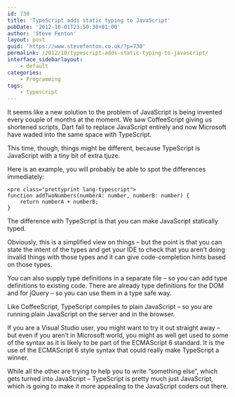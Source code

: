 ```yaml
---
id: 730
title: 'TypeScript adds static typing to JavaScript'
pubDate: '2012-10-01T23:50:30+01:00'
author: 'Steve Fenton'
layout: post
guid: 'https://www.stevefenton.co.uk/?p=730'
permalink: /2012/10/typescript-adds-static-typing-to-javascript/
interface_sidebarlayout:
    - default
categories:
    - Programming
tags:
    - typescript
---
```


It seems like a new solution to the problem of JavaScript is being invented every couple of months at the moment. We saw CoffeeScript giving us shortened scripts, Dart fail to replace JavaScript entirely and now Microsoft have waded into the same space with TypeScript.

This time, though, things might be different, because TypeScript is JavaScript with a tiny bit of extra tjuze.

Here is an example, you will probably be able to spot the differences immediately:

```
<pre class="prettyprint lang-typescript">
function addTwoNumbers(numberA: number, numberB: number) {
    return numberA + numberB;
}
```

The difference with TypeScript is that you can make JavaScript statically typed.

Obviously, this is a simplified view on things – but the point is that you can state the intent of the types and get your IDE to check that you aren’t doing invalid things with those types and it can give code-completion hints based on those types.

You can also supply type definitions in a separate file – so you can add type definitions to existing code. There are already type definitions for the DOM and for jQuery – so you can use them in a type safe way.

Like CoffeeScript, TypeScript compiles to plain JavaScript – so you are running plain JavaScript on the server and in the browser.

If you are a Visual Studio user, you might want to try it out straight away – but even if you aren’t in Microsoft world, you might as well get used to some of the syntax as it is likely to be part of the ECMAScript 6 standard. It is the use of the ECMAScript 6 style syntax that could really make TypeScript a winner.

While all the other are trying to help you to write “something else”, which gets turned into JavaScript – TypeScript is pretty much just JavaScript, which is going to make it more appealing to the JavaScript coders out there.